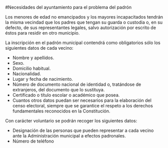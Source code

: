 #Necesidades del ayuntamiento para el problema del padrón

<p>Los menores de edad no emancipados y los mayores incapacitados tendrán la misma vecindad  que  los  padres  que  tengan  su  guarda  o  custodia  o,  en  su  defecto,  de  sus representantes legales, salvo autorización por escrito de éstos para residir en otro municipio.</p>
<p>La inscripción en el padrón municipal contendrá como obligatorios sólo los siguientes datos de cada vecino:
<ul>
<li>Nombre y apellidos.</li>
<li>Sexo.</li>
<li>Domicilio habitual.</li>
<li>Nacionalidad.</li>
<li>Lugar y fecha de nacimiento.</li>
<li>Número  de  documento  nacional  de  identidad  o,  tratándose  de  extranjeros,  del documento que lo sustituya.</li>
<li>Certificado o título escolar o académico que posea.</li>
<li>Cuantos otros datos puedan ser necesarios para la elaboración del censo electoral, siempre  que  se  garantice  el  respeto  a  los  derechos  fundamentales  reconocidos  en  la Constitución.</li>
</ul>
</p>
<p>Con carácter voluntario se podrán recoger los siguientes datos:
<ul>
<li>Designación  de  las  personas  que  pueden  representar  a  cada  vecino  ante  la Administración municipal a efectos padronales.</li>
<li>Número de teléfono</li>
</ul>
</p>
